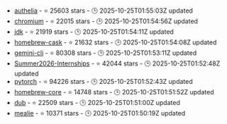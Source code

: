 - [authelia](https://github.com/authelia/authelia) - ⭐ 25603 stars - 🕒 2025-10-25T01:55:03Z updated
- [chromium](https://github.com/chromium/chromium) - ⭐ 22015 stars - 🕒 2025-10-25T01:54:56Z updated
- [jdk](https://github.com/openjdk/jdk) - ⭐ 21919 stars - 🕒 2025-10-25T01:54:11Z updated
- [homebrew-cask](https://github.com/Homebrew/homebrew-cask) - ⭐ 21632 stars - 🕒 2025-10-25T01:54:08Z updated
- [gemini-cli](https://github.com/google-gemini/gemini-cli) - ⭐ 80308 stars - 🕒 2025-10-25T01:53:11Z updated
- [Summer2026-Internships](https://github.com/SimplifyJobs/Summer2026-Internships) - ⭐ 42044 stars - 🕒 2025-10-25T01:52:48Z updated
- [pytorch](https://github.com/pytorch/pytorch) - ⭐ 94226 stars - 🕒 2025-10-25T01:52:43Z updated
- [homebrew-core](https://github.com/Homebrew/homebrew-core) - ⭐ 14748 stars - 🕒 2025-10-25T01:51:52Z updated
- [dub](https://github.com/dubinc/dub) - ⭐ 22509 stars - 🕒 2025-10-25T01:51:00Z updated
- [mealie](https://github.com/mealie-recipes/mealie) - ⭐ 10371 stars - 🕒 2025-10-25T01:50:19Z updated
